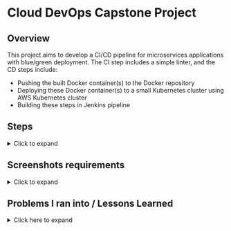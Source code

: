 # Cloud DevOps Capstone Project

## Overview
This project aims to develop a CI/CD pipeline for microservices applications with blue/green deployment. The CI step includes a simple linter, and the CD steps include:
- Pushing the built Docker container(s) to the Docker repository
- Deploying these Docker container(s) to a small Kubernetes cluster using AWS Kubernetes cluster
- Building these steps in Jenkins pipeline


## Steps
<details>
<summary>Click to expand</summary>

- EC2 Instance with Ubuntu 18.04
- Install Jenkins & plugins
```
Jenkins plugins: 

Amazon Web Services SDK 
Ansible plugin
Ant plugin
Blue Ocean
CloudBees AWS Credentials Plugin
Docker Pipeline
GitHub Pipeline for Blue Ocean
Pipeline: AWS Steps
```

- Add IAM policy for blue/green deployment

- Add AWS credentials in Jenkins

- Add Docker credentials in Jenkins

- [Install docker](https://www.digitalocean.com/community/tutorials/how-to-install-and-use-docker-on-ubuntu-18-04)

- [Install dependencies to deploy cluster with AWS EKS](https://docs.aws.amazon.com/eks/latest/userguide/getting-started-eksctl.html)

- Create AWS keypair for cluster and create cluster using `eksctl`

- Create blue & green branches, each with the following files:
    - Dockerfile
    - Jenkinsfile
    - our "app": `index.html`

- Build Jenkins pipeline

</details>

## Screenshots requirements

<details>
    <summary>Click to expand</summary>
    
### Legit Linter

Breaking the code in `index.html`
![break-html](./images/break-html.png)

BlueOcean view in Jenkins
![linter1](./images/failed-linter.png)

Jenkins Console Output
![linter2](./images/failed-linter-jenkins.png)

### CloudFormation Cluster
![cf](./images/cluster-cloudformation.png)

![ec2](./images/ec2-instances.png)

### Blue Deployment
![jenkins-blue0](./images/jenkins-blue.png)

![jenkins-blue](./images/jenkins-expose-blue.png)

![blue-site](./images/blue-app.png)

### Green Deployment
![jenkins-green0](./images/jenkins-green.png)

![jenkins-green](./images/jenkins-expose-green.png)

![green-site](./images/green-app.png)

</details>

## Problems I ran into / Lessons Learned 

<details>

<summary>Click here to expand</summary>

- Unable to push to docker using Jenkins, even after adding docker credentials to Jenkins. Finally found a way to have Jenkins use docker credentials with `withDockerRegistry([ credentialsId: "dockerhub", url: "" ])`.

- Installing `kubectl` on Ubuntu user instead of Jenkins user caused issues where Jenkins is unable to run `kubectl` commands.  My workaround is using `sudo su ubuntu -c` to run it.

- Switching between blue and green app doesn't show at first, but later realized it must be cached. By switching to incognito, I was able to see the switch.

</details>

